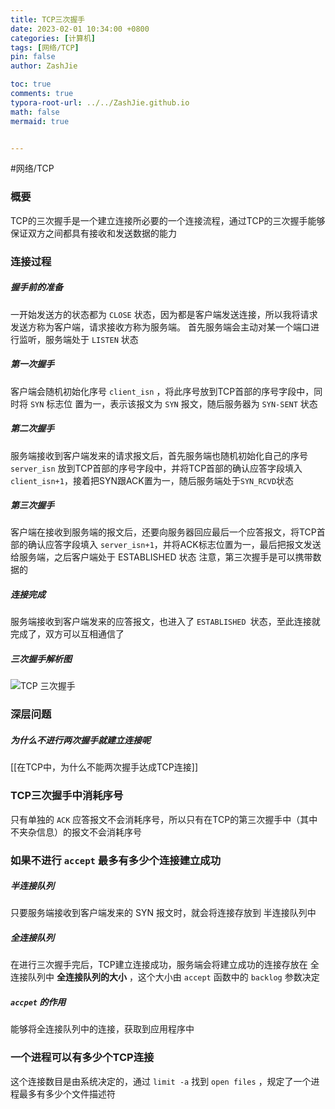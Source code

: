 ```yaml
---
title: TCP三次握手
date: 2023-02-01 10:34:00 +0800
categories: [计算机]
tags: [网络/TCP]
pin: false
author: ZashJie

toc: true
comments: true
typora-root-url: ../../ZashJie.github.io
math: false
mermaid: true


---
```



#网络/TCP

### 概要
TCP的三次握手是一个建立连接所必要的一个连接流程，通过TCP的三次握手能够保证双方之间都具有接收和发送数据的能力

### 连接过程

##### 握手前的准备
一开始发送方的状态都为 `CLOSE` 状态，因为都是客户端发送连接，所以我将请求发送方称为客户端，请求接收方称为服务端。
首先服务端会主动对某一个端口进行监听，服务端处于 `LISTEN` 状态

##### 第一次握手
客户端会随机初始化序号 `client_isn` ，将此序号放到TCP首部的序号字段中，同时将 `SYN` 标志位 置为一，表示该报文为 `SYN` 报文，随后服务器为 `SYN-SENT` 状态

##### 第二次握手
服务端接收到客户端发来的请求报文后，首先服务端也随机初始化自己的序号 `server_isn` 放到TCP首部的序号字段中，并将TCP首部的确认应答字段填入 `client_isn+1`，接着把SYN跟ACK置为一，随后服务端处于`SYN_RCVD`状态

##### 第三次握手
客户端在接收到服务端的报文后，还要向服务器回应最后一个应答报文，将TCP首部的确认应答字段填入 `server_isn+1`，并将ACK标志位置为一，最后把报文发送给服务端，之后客户端处于 ESTABLISHED 状态
注意，第三次握手是可以携带数据的

##### 连接完成
服务端接收到客户端发来的应答报文，也进入了 `ESTABLISHED `状态，至此连接就完成了，双方可以互相通信了

##### 三次握手解析图
![TCP 三次握手](https://cdn.xiaolincoding.com/gh/xiaolincoder/ImageHost4/%E7%BD%91%E7%BB%9C/TCP%E4%B8%89%E6%AC%A1%E6%8F%A1%E6%89%8B.drawio.png)

### 深层问题

##### 为什么不进行两次握手就建立连接呢
[[在TCP中，为什么不能两次握手达成TCP连接]]

### TCP三次握手中消耗序号 

只有单独的 `ACK` 应答报文不会消耗序号，所以只有在TCP的第三次握手中（其中不夹杂信息）的报文不会消耗序号

### 如果不进行 `accept` 最多有多少个连接建立成功

##### 半连接队列
只要服务端接收到客户端发来的 SYN 报文时，就会将连接存放到 半连接队列中
##### 全连接队列
在进行三次握手完后，TCP建立连接成功，服务端会将建立成功的连接存放在 全连接队列中
**全连接队列的大小** ，这个大小由 `accept` 函数中的 `backlog` 参数决定

##### `accpet` 的作用
能够将全连接队列中的连接，获取到应用程序中


### 一个进程可以有多少个TCP连接

这个连接数目是由系统决定的，通过 `limit -a` 找到 `open files` ，规定了一个进程最多有多少个文件描述符
